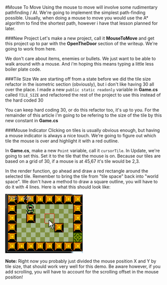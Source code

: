 #Mouse To Move
Using the mouse to move will involve some rudimentary pathfinding / AI. We're going to implement the simplest path-finding possible. Usually, when doing a mouse to move you would use the A* algorithm to find the shortest path, however i have that lesson planned for later.

###New Project
Let's make a new project, call it **MouseToMove** and get this project up to par with the **OpenTheDoor** section of the writeup. We're going to work from here.

We don't care about items, enemies or bullets. We just want to be able to walk around with a mouse. And i'm hoping this means typing a little less boiler plate code.

###Tile Size
We are starting off from a state before we did the tile size refactor in the isometric section (obviously), but i don't like having 30 all over the place. I made a new ```public static readonly``` variable in **Game.cs** called ```TILE_SIZE``` and refactored the rest of the project to use this instead of the hard coded 30

You can keep hard coding 30, or do this refactor too, it's up to you. For the remainder of this article i'm going to be refering to the size of the tile by this new constant in **Game.cs**

###Mouse Indicator
Clicking on tiles is usually obvious enough, but having a mouse indicator is always a nice touch. We're going to figure out which tile the mouse is over and highlight it with a red outline.

In **Game.cs**, make a new ```Point``` variable, call it ```cursorTile```. In Update, we're going to set this. Set it to the tile that the mouse is on. Because our tiles are based on a grid of 30, if a mouse is at 45,67 it's tile would be 2,3.

In the render function, go ahead and draw a red rectangle around the selected tile. Remember to bring the tile from "tile space" back into "world space". We don't have a method to draw a square outline, you will have to do it with 4 lines. Here is what this should look like:

![SELECT](Images/tile_select.png)

**Note:** Right now you probably just divided the mouse position X and Y by tile size, that should work very well for this demo. Be aware however, if you add scrolling, you will have to account for the scrolling offset in the mouse position!